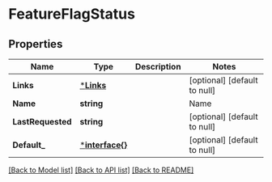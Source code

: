 # FeatureFlagStatus

## Properties
Name | Type | Description | Notes
------------ | ------------- | ------------- | -------------
**Links** | [***Links**](Links.md) |  | [optional] [default to null]
**Name** | **string** | | Name     | Description | | --------:| ----------- | | new      | the feature flag was created within the last 7 days, and has not been requested yet | | active   | the feature flag was requested by your servers or clients within the last 7 days | | inactive | the feature flag was created more than 7 days ago, and hasn&#39;t been requested by your servers or clients within the past 7 days | | launched | one variation of the feature flag has been rolled out to all your users for at least 7 days |  | [optional] [default to null]
**LastRequested** | **string** |  | [optional] [default to null]
**Default_** | [***interface{}**](interface{}.md) |  | [optional] [default to null]

[[Back to Model list]](../README.md#documentation-for-models) [[Back to API list]](../README.md#documentation-for-api-endpoints) [[Back to README]](../README.md)


